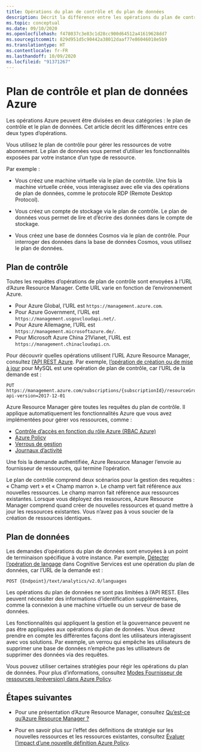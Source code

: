```yaml
---
title: Opérations du plan de contrôle et du plan de données
description: Décrit la différence entre les opérations du plan de contrôle et du plan de données. Les opérations du plan de contrôle sont gérées par Azure Resource Manager. Les opérations de plan de données sont gérées par un service.
ms.topic: conceptual
ms.date: 09/10/2020
ms.openlocfilehash: f478037c3e83c1d28cc900d64512a41619628dd7
ms.sourcegitcommit: 829d951d5c90442a38012daaf77e86046018e5b9
ms.translationtype: HT
ms.contentlocale: fr-FR
ms.lasthandoff: 10/09/2020
ms.locfileid: "91371267"
---
```

# <a name="azure-control-plane-and-data-plane"></a>Plan de contrôle et plan de données Azure

Les opérations Azure peuvent être divisées en deux catégories : le plan de contrôle et le plan de données. Cet article décrit les différences entre ces deux types d’opérations.

Vous utilisez le plan de contrôle pour gérer les ressources de votre abonnement. Le plan de données vous permet d’utiliser les fonctionnalités exposées par votre instance d’un type de ressource.

Par exemple :

* Vous créez une machine virtuelle via le plan de contrôle. Une fois la machine virtuelle créée, vous interagissez avec elle via des opérations de plan de données, comme le protocole RDP (Remote Desktop Protocol).

* Vous créez un compte de stockage via le plan de contrôle. Le plan de données vous permet de lire et d’écrire des données dans le compte de stockage.

* Vous créez une base de données Cosmos via le plan de contrôle. Pour interroger des données dans la base de données Cosmos, vous utilisez le plan de données.

## <a name="control-plane"></a>Plan de contrôle

Toutes les requêtes d’opérations de plan de contrôle sont envoyées à l’URL d’Azure Resource Manager. Cette URL varie en fonction de l’environnement Azure.

* Pour Azure Global, l’URL est `https://management.azure.com`.
* Pour Azure Government, l’URL est `https://management.usgovcloudapi.net/`.
* Pour Azure Allemagne, l’URL est `https://management.microsoftazure.de/`.
* Pour Microsoft Azure China 21Vianet, l’URL est `https://management.chinacloudapi.cn`.

Pour découvrir quelles opérations utilisent l’URL Azure Resource Manager, consultez [l’API REST Azure](/rest/api/azure/). Par exemple, [l’opération de création ou de mise à jour](/rest/api/mysql/databases/createorupdate) pour MySQL est une opération de plan de contrôle, car l’URL de la demande est :

```http
PUT https://management.azure.com/subscriptions/{subscriptionId}/resourceGroups/{resourceGroupName}/providers/Microsoft.DBforMySQL/servers/{serverName}/databases/{databaseName}?api-version=2017-12-01
```

Azure Resource Manager gère toutes les requêtes du plan de contrôle. Il applique automatiquement les fonctionnalités Azure que vous avez implémentées pour gérer vos ressources, comme :

* [Contrôle d’accès en fonction du rôle Azure (RBAC Azure)](../../role-based-access-control/overview.md)
* [Azure Policy](../../governance/policy/overview.md)
* [Verrous de gestion](lock-resources.md)
* [Journaux d’activité](view-activity-logs.md)

Une fois la demande authentifiée, Azure Resource Manager l’envoie au fournisseur de ressources, qui termine l’opération.

Le plan de contrôle comprend deux scénarios pour la gestion des requêtes : « Champ vert » et « Champ marron ». Le champ vert fait référence aux nouvelles ressources. Le champ marron fait référence aux ressources existantes. Lorsque vous déployez des ressources, Azure Resource Manager comprend quand créer de nouvelles ressources et quand mettre à jour les ressources existantes. Vous n’avez pas à vous soucier de la création de ressources identiques.

## <a name="data-plane"></a>Plan de données

Les demandes d’opérations du plan de données sont envoyées à un point de terminaison spécifique à votre instance. Par exemple, [Détecter l’opération de langage](/rest/api/cognitiveservices/textanalytics/detect%20language/detect%20language) dans Cognitive Services est une opération du plan de données, car l’URL de la demande est :

```http
POST {Endpoint}/text/analytics/v2.0/languages
```

Les opérations du plan de données ne sont pas limitées à l’API REST. Elles peuvent nécessiter des informations d’identification supplémentaires, comme la connexion à une machine virtuelle ou un serveur de base de données.

Les fonctionnalités qui appliquent la gestion et la gouvernance peuvent ne pas être appliquées aux opérations du plan de données. Vous devez prendre en compte les différentes façons dont les utilisateurs interagissent avec vos solutions. Par exemple, un verrou qui empêche les utilisateurs de supprimer une base de données n’empêche pas les utilisateurs de supprimer des données via des requêtes.

Vous pouvez utiliser certaines stratégies pour régir les opérations du plan de données. Pour plus d’informations, consultez [Modes Fournisseur de ressources (préversion) dans Azure Policy](../../governance/policy/concepts/definition-structure.md#resource-provider-modes).

## <a name="next-steps"></a>Étapes suivantes

* Pour une présentation d’Azure Resource Manager, consultez [Qu’est-ce qu’Azure Resource Manager ?](overview.md)

* Pour en savoir plus sur l’effet des définitions de stratégie sur les nouvelles ressources et les ressources existantes, consultez [Évaluer l’impact d’une nouvelle définition Azure Policy](../../governance/policy/concepts/evaluate-impact.md).
